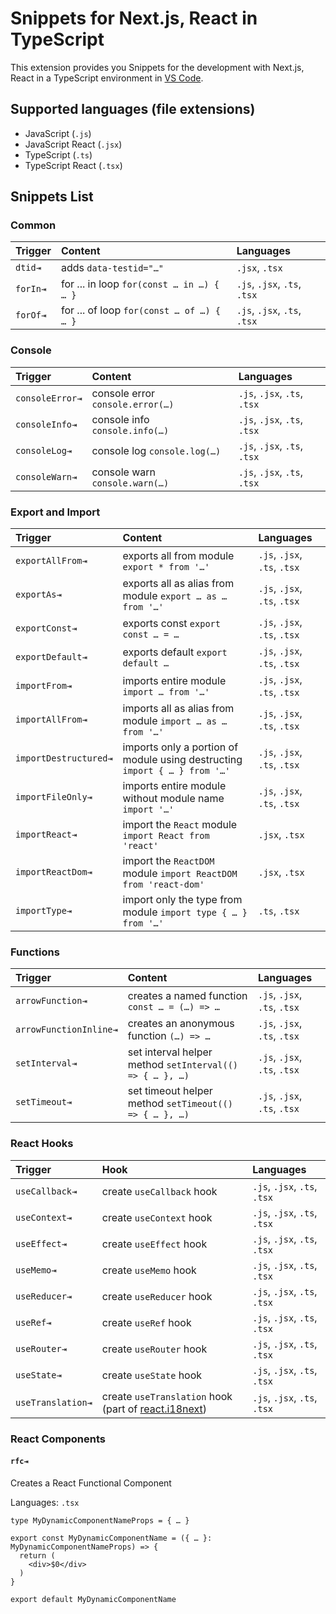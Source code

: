 # Snippets for Next.js, React in TypeScript

This extension provides you Snippets for the development with Next.js, React in a TypeScript
environment in [VS Code](https://code.visualstudio.com/).

## Supported languages (file extensions)

- JavaScript (`.js`)
- JavaScript React (`.jsx`)
- TypeScript (`.ts`)
- TypeScript React (`.tsx`)

## Snippets List

### Common

| Trigger  | Content                                   | Languages                    |
| :------- | :---------------------------------------- | :--------------------------- |
| `dtid⇥`  | adds `data-testid="…"`                    | `.jsx`, `.tsx`               |
| `forIn⇥` | for ... in loop `for(const … in …) { … }` | `.js`, `.jsx`, `.ts`, `.tsx` |
| `forOf⇥` | for ... of loop `for(const … of …) { … }` | `.js`, `.jsx`, `.ts`, `.tsx` |

### Console

| Trigger         | Content                          | Languages                    |
| :-------------- | :------------------------------- | :--------------------------- |
| `consoleError⇥` | console error `console.error(…)` | `.js`, `.jsx`, `.ts`, `.tsx` |
| `consoleInfo⇥`  | console info `console.info(…)`   | `.js`, `.jsx`, `.ts`, `.tsx` |
| `consoleLog⇥`   | console log `console.log(…)`     | `.js`, `.jsx`, `.ts`, `.tsx` |
| `consoleWarn⇥`  | console warn `console.warn(…)`   | `.js`, `.jsx`, `.ts`, `.tsx` |

### Export and Import

| Trigger               | Content                                                                    | Languages                    |
| :-------------------- | :------------------------------------------------------------------------- | :--------------------------- |
| `exportAllFrom⇥`      | exports all from module `export * from '…'`                                | `.js`, `.jsx`, `.ts`, `.tsx` |
| `exportAs⇥`           | exports all as alias from module `export … as … from '…'`                  | `.js`, `.jsx`, `.ts`, `.tsx` |
| `exportConst⇥`        | exports const `export const … = …`                                         | `.js`, `.jsx`, `.ts`, `.tsx` |
| `exportDefault⇥`      | exports default `export default …`                                         | `.js`, `.jsx`, `.ts`, `.tsx` |
| `importFrom⇥`         | imports entire module `import … from '…'`                                  | `.js`, `.jsx`, `.ts`, `.tsx` |
| `importAllFrom⇥`      | imports all as alias from module `import … as … from '…'`                  | `.js`, `.jsx`, `.ts`, `.tsx` |
| `importDestructured⇥` | imports only a portion of module using destructing `import { … } from '…'` | `.js`, `.jsx`, `.ts`, `.tsx` |
| `importFileOnly⇥`     | imports entire module without module name `import '…'`                     | `.js`, `.jsx`, `.ts`, `.tsx` |
| `importReact⇥`        | import the `React` module `import React from 'react'`                      | `.jsx`, `.tsx`               |
| `importReactDom⇥`     | import the `ReactDOM` module `import ReactDOM from 'react-dom'`            | `.jsx`, `.tsx`               |
| `importType⇥`         | import only the type from module `import type { … } from '…'`              | `.ts`, `.tsx`                |

### Functions

| Trigger                | Content                                                  | Languages                    |
| :--------------------- | :------------------------------------------------------- | :--------------------------- |
| `arrowFunction⇥`       | creates a named function `const … = (…) => …`            | `.js`, `.jsx`, `.ts`, `.tsx` |
| `arrowFunctionInline⇥` | creates an anonymous function `(…) => …`                 | `.js`, `.jsx`, `.ts`, `.tsx` |
| `setInterval⇥`         | set interval helper method `setInterval(() => { … }, …)` | `.js`, `.jsx`, `.ts`, `.tsx` |
| `setTimeout⇥`          | set timeout helper method `setTimeout(() => { … }, …)`   | `.js`, `.jsx`, `.ts`, `.tsx` |

### React Hooks

| Trigger           | Hook                                                                               | Languages                    |
| :---------------- | :--------------------------------------------------------------------------------- | :--------------------------- |
| `useCallback⇥`    | create `useCallback` hook                                                          | `.js`, `.jsx`, `.ts`, `.tsx` |
| `useContext⇥`     | create `useContext` hook                                                           | `.js`, `.jsx`, `.ts`, `.tsx` |
| `useEffect⇥`      | create `useEffect` hook                                                            | `.js`, `.jsx`, `.ts`, `.tsx` |
| `useMemo⇥`        | create `useMemo` hook                                                              | `.js`, `.jsx`, `.ts`, `.tsx` |
| `useReducer⇥`     | create `useReducer` hook                                                           | `.js`, `.jsx`, `.ts`, `.tsx` |
| `useRef⇥`         | create `useRef` hook                                                               | `.js`, `.jsx`, `.ts`, `.tsx` |
| `useRouter⇥`      | create `useRouter` hook                                                            | `.js`, `.jsx`, `.ts`, `.tsx` |
| `useState⇥`       | create `useState` hook                                                             | `.js`, `.jsx`, `.ts`, `.tsx` |
| `useTranslation⇥` | create `useTranslation` hook (part of [react.i18next](https://react.i18next.com/)) | `.js`, `.jsx`, `.ts`, `.tsx` |

### React Components

#### `rfc⇥`

Creates a React Functional Component

Languages: `.tsx`

```.tsx
type MyDynamicComponentNameProps = { … }

export const MyDynamicComponentName = ({ … }: MyDynamicComponentNameProps) => {
  return (
    <div>$0</div>
  )
}

export default MyDynamicComponentName
```
